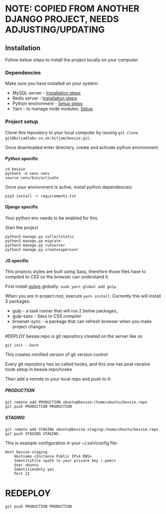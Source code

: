 # NOTE: COPIED FROM ANOTHER DJANGO PROJECT, NEEDS ADJUSTING/UPDATING

## Installation

Follow below steps to install the project locally on your computer.

### Dependencies

Make sure you have installed on your system:

- MySQL server - [Installation steps](https://bitjamlabs.co.uk/bitjam/bitjam-wikis/-/wikis/MySQL-local-install-and-setup)
- Redis server - [Installation steps](https://bitjamlabs.co.uk/bitjam/bitjam-wikis/-/wikis/Redis-local-install-and-setup)
- Python environment - [Setup steps](https://bitjamlabs.co.uk/bitjam/bitjam-wikis/-/wikis/Python-virtual-environments)
- Yarn - to manage node modules. [Setup](https://bitjamlabs.co.uk/bitjam/bitjam-wikis/-/wikis/Yarn)

### Project setup

Clone this repository to your local computer by issuing `git clone git@bitjamlabs.co.uk:bitjam/bessie.git`.

Once downloaded enter directory, create and activate python environment:

#### Python specific

```
cd bessie
python3 -m venv venv
source venv/bin/activate
```

Once your environment is active, install python dependencies:

```
pip3 install -r requirements.txt
```

#### Django specific

Your python env needs to be enabled for this.

Start the project

```
python3 manage.py collectstatic
python3 manage.py migrate
python3 manage.py runserver
python3 manage.py createsuperuser
```

#### JS specific

This projects styles are built using Sass, therefore those files have to compiled to CSS so the browser can understand it.

First install [gulpjs](https://gulpjs.com) globally: `sudo yarn global add gulp`.

When you are in project root, execute `yarn install`.
Currently this will install 3 packages:

- gulp - a task runner that will run 2 below packages,
- gulp-sass - Sass to CSS compiler
- browser-sync - a package that can refresh browser when you make project changes

#DEPLOY
bessie.repo is git repository created on the server like so

```
git init --bare
```

This creates minified version of git version control

Every git repository has so called hooks, and this one has post-receive hook setup in bessie.repo/hooks

Then add a remote to your local repo and push to it:

##### PRODUCTION

```
git remote add PRODUCTION ubuntu@bessie:/home/ubuntu/bessie.repo
git push PRODUCTION PRODUCTION
```

##### STAGING

```
git remote add STAGING ubuntu@bessie-staging:/home/ubuntu/bessie.repo
git push STAGING STAGING

```

This is example configuration in your ~/.ssh/config file:

```
Host bessie-staging
    Hostname <Instance Public IPv4 DNS>
    IdentityFile <path to your private key (.pem)>
    User ubuntu
    IdentitiesOnly yes
    Port 22
```

# REDEPLOY

```
git push PRODUCTION PRODUCTION
```

